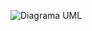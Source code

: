 ![Diagrama UML](https://drive.google.com/file/d/18AznMtlPa-_H487uOwTcpMFX5Ov7CQkU/view?usp=sharing)
